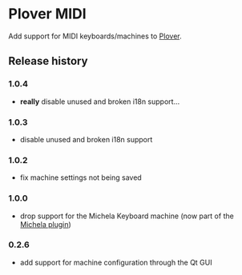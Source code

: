 # Plover MIDI

Add support for MIDI keyboards/machines to [Plover](http://www.openstenoproject.org/).


## Release history

### 1.0.4

* **really** disable unused and broken i18n support...

### 1.0.3

* disable unused and broken i18n support

### 1.0.2

* fix machine settings not being saved

### 1.0.0

* drop support for the Michela Keyboard machine (now part of the [Michela plugin](https://pypi.org/project/plover-michela/))

### 0.2.6

* add support for machine configuration through the Qt GUI
